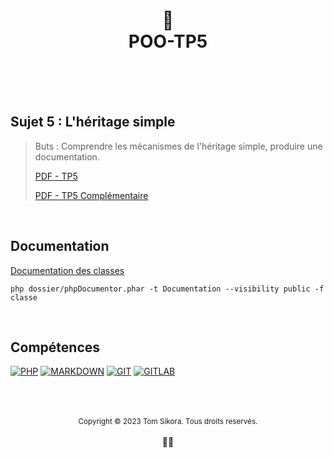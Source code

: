 <div align="center">
    <h1>
        🤖<br>POO-TP5<br>
        <br>
    </h1>
</div>

<br>

<h2>Sujet 5 : L'héritage simple</h2>

> Buts : Comprendre les mécanismes de l'héritage simple, produire une documentation.
>
> [PDF - TP5](files/TP5_POO.pdf)
>
> [PDF - TP5 Complémentaire](files/TP5_Yams_C.pdf)

<br>

<h2>Documentation</h2>

[Documentation des classes](Documentation/index.html)

```php dossier/phpDocumentor.phar -t Documentation --visibility public -f classe```

<br>

<h2>Compétences</h2>

[![PHP](https://img.shields.io/badge/PHP-777BB4?style=for-the-badge&logo=php&logoColor=white)](https://www.php.net/)
[![MARKDOWN](https://img.shields.io/badge/Markdown-000000?style=for-the-badge&logo=markdown&logoColor=white)](https://www.markdownguide.org/)
[![GIT](https://img.shields.io/badge/Git-E34F26?style=for-the-badge&logo=git&logoColor=white)](https://git-scm.com/)
[![GITLAB](https://img.shields.io/badge/GitLab-330F63?style=for-the-badge&logo=gitlab&logoColor=white)](https://about.gitlab.com/)

<br>

<div align="center">
    <br>
    <br>
    <div>
        <sub>Copyright &copy; 2023 Tom Sikora. Tous droits reservés.</sub>
    </div>
    <br>
    👨‍💻
</div>